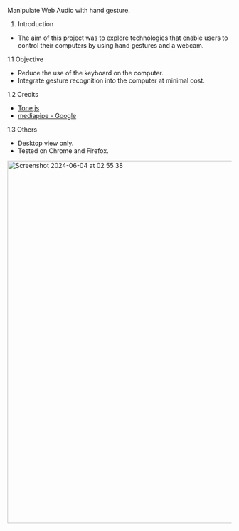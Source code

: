 Manipulate Web Audio with hand gesture. 

1. Introduction <br>
- The aim of this project was to explore technologies that enable users to control their computers by using hand gestures and a webcam.

1.1 Objective <br>
- Reduce the use of the keyboard on the computer.
- Integrate gesture recognition into the computer at minimal cost.

1.2 Credits
- [Tone.js](https://tonejs.github.io/) <br>
- [mediapipe - Google](https://google.github.io/mediapipe/)

1.3 Others
- Desktop view only.
- Tested on Chrome and Firefox.


<img width="815" alt="Screenshot 2024-06-04 at 02 55 38" src="https://github.com/Liam-hi/hand-tracking-for-web-audio/assets/74251943/fc3695c9-f463-4378-a8d6-506afc84ae84">

